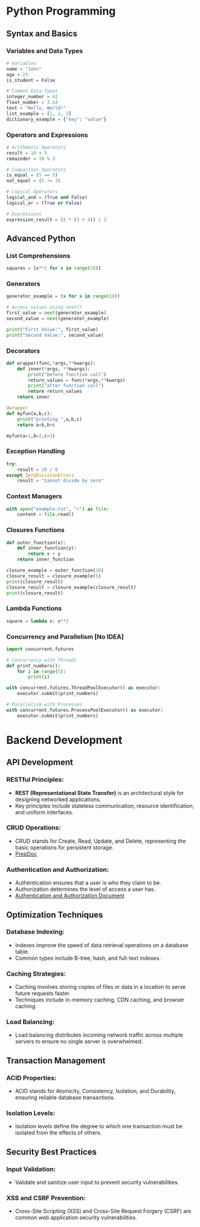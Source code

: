 # Python Programming

## Syntax and Basics

### Variables and Data Types

```python
# Variables
name = "John"
age = 25
is_student = False

# Common Data Types
integer_number = 42
float_number = 3.14
text = "Hello, World!"
list_example = [1, 2, 3]
dictionary_example = {"key": "value"}
```

### Operators and Expressions

```python
# Arithmetic Operators
result = 10 + 5
remainder = 10 % 3

# Comparison Operators
is_equal = (5 == 5)
not_equal = (5 != 3)

# Logical Operators
logical_and = (True and False)
logical_or = (True or False)

# Expressions
expression_result = (2 * (3 + 4)) / 2
```

## Advanced Python

### List Comprehensions
```python
squares = [x**2 for x in range(10)]
```

### Generators
```python
generator_example = (x for x in range(10))

# Access values using next()
first_value = next(generator_example)
second_value = next(generator_example)

print("First Value:", first_value)
print("Second Value:", second_value)
```

### Decorators
```python
def wrapper(func,*args,**kwargs):
    def inner(*args, **kwargs):
        print("before function call")
        return_values = func(*args,**kwargs)
        print("after function call")
        return return_values
    return inner

@wrapper
def myfun(a,b,c):
    print("printing ",a,b,c)
    return a+b,b+c

myfun(a=1,b=2,c=3)
```

### Exception Handling
```python
try:
    result = 10 / 0
except ZeroDivisionError:
    result = "Cannot divide by zero"
```

### Context Managers
```python
with open("example.txt", "r") as file:
    content = file.read()
```

### Closures Functions
```python
def outer_function(x):
    def inner_function(y):
        return x + y
    return inner_function

closure_example = outer_function(10)
closure_result = closure_example(5)
print(closure_result)
closure_result = closure_example(closure_result)
print(closure_result)
```

### Lambda Functions 
```python
square = lambda x: x**2
```

### Concurrency and Parallelism [No IDEA]
```python
import concurrent.futures

# Concurrency with Threads
def print_numbers():
    for i in range(5):
        print(i)

with concurrent.futures.ThreadPoolExecutor() as executor:
    executor.submit(print_numbers)

# Parallelism with Processes
with concurrent.futures.ProcessPoolExecutor() as executor:
    executor.submit(print_numbers)
```

# Backend Development

## API Development

### RESTful Principles:
- **REST (Representational State Transfer)** is an architectural style for designing networked applications.
- Key principles include stateless communication, resource identification, and uniform interfaces.

### CRUD Operations:
- CRUD stands for Create, Read, Update, and Delete, representing the basic operations for persistent storage.
- [PrepDoc](https://github.com/iamjpsonkar/CRUD_Learnings/blob/main/README.md)
###  Authentication and Authorization:
- Authentication ensures that a user is who they claim to be.
- Authorization determines the level of access a user has.
- [Authentication and Authorization Document](https://github.com/iamjpsonkar/CRUD_Learnings/blob/main/README.md#authentication-and-authorization)

## Optimization Techniques

### Database Indexing:
- Indexes improve the speed of data retrieval operations on a database table.
- Common types include B-tree, hash, and full-text indexes.
### Caching Strategies:
- Caching involves storing copies of files or data in a location to serve future requests faster.
- Techniques include in-memory caching, CDN caching, and browser caching.
### Load Balancing:
- Load balancing distributes incoming network traffic across multiple servers to ensure no single server is overwhelmed.

## Transaction Management

### ACID Properties:
- ACID stands for Atomicity, Consistency, Isolation, and Durability, ensuring reliable database transactions.
### Isolation Levels:
- Isolation levels define the degree to which one transaction must be isolated from the effects of others.

## Security Best Practices
### Input Validation:
- Validate and sanitize user input to prevent security vulnerabilities.
### XSS and CSRF Prevention:
- Cross-Site Scripting (XSS) and Cross-Site Request Forgery (CSRF) are common web application security vulnerabilities.

